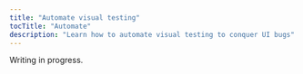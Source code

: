 ```yaml
---
title: "Automate visual testing"
tocTitle: "Automate"
description: "Learn how to automate visual testing to conquer UI bugs"
---
```


Writing in progress.
